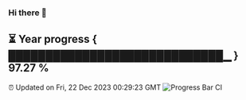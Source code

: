### Hi there 👋
⏳ Year progress { █████████████████████████████▁ } 97.27 %
---
⏰ Updated on Fri, 22 Dec 2023 00:29:23 GMT
![Progress Bar CI](https://github.com/Moyi321/Moyi321/workflows/Progress%20Bar%20CI/badge.svg)
